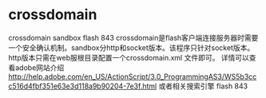 # crossdomain
crossdomain sandbox flash 843
crossdomain是flash客户端连接服务器时需要一个安全确认机制。sandbox分http和socket版本。该程序只针对socket版本。http版本只需在web服根目录配置一个crossdomain.xml 文件即可。
详情可以查看adobe网站介绍 http://help.adobe.com/en_US/ActionScript/3.0_ProgrammingAS3/WS5b3ccc516d4fbf351e63e3d118a9b90204-7e3f.html
或者相关搜索引擎 flash 843
